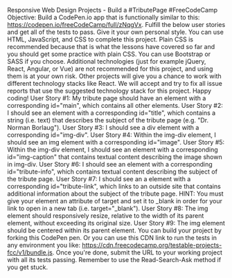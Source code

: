 Responsive Web Design Projects - Build a #TributePage #FreeCodeCamp
Objective: Build a CodePen.io app that is functionally similar to this: https://codepen.io/freeCodeCamp/full/zNqgVx.
Fulfill the below user stories and get all of the tests to pass. Give it your own personal style.
You can use HTML, JavaScript, and CSS to complete this project. Plain CSS is recommended because that is what the lessons have covered so far and you should get some practice with plain CSS. You can use Bootstrap or SASS if you choose. Additional technologies (just for example jQuery, React, Angular, or Vue) are not recommended for this project, and using them is at your own risk. Other projects will give you a chance to work with different technology stacks like React. We will accept and try to fix all issue reports that use the suggested technology stack for this project. Happy coding!
User Story #1: My tribute page should have an element with a corresponding id="main", which contains all other elements.
User Story #2: I should see an element with a corresponding id="title", which contains a string (i.e. text) that describes the subject of the tribute page (e.g. "Dr. Norman Borlaug").
User Story #3: I should see a div element with a corresponding id="img-div".
User Story #4: Within the img-div element, I should see an img element with a corresponding id="image".
User Story #5: Within the img-div element, I should see an element with a corresponding id="img-caption" that contains textual content describing the image shown in img-div.
User Story #6: I should see an element with a corresponding id="tribute-info", which contains textual content describing the subject of the tribute page.
User Story #7: I should see an a element with a corresponding id="tribute-link", which links to an outside site that contains additional information about the subject of the tribute page. HINT: You must give your element an attribute of target and set it to _blank in order for your link to open in a new tab (i.e. target="_blank").
User Story #8: The img element should responsively resize, relative to the width of its parent element, without exceeding its original size.
User Story #9: The img element should be centered within its parent element.
You can build your project by forking this CodePen pen. Or you can use this CDN link to run the tests in any environment you like: https://cdn.freecodecamp.org/testable-projects-fcc/v1/bundle.js.
Once you're done, submit the URL to your working project with all its tests passing.
Remember to use the Read-Search-Ask method if you get stuck.

